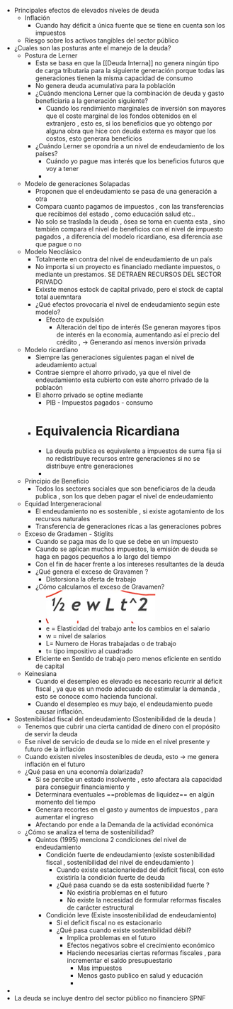 - Principales efectos de elevados niveles de deuda
	- Inflación
		- Cuando hay déficit a única fuente que se tiene en cuenta son los impuestos
	- Riesgo sobre los activos tangibles del sector público
- ¿Cuales son las posturas ante el manejo de la deuda?
	- Postura de Lerner
		- Esta  se basa en que la [[Deuda Interna]] no genera ningún tipo de carga  tributaria  para la siguiente generación porque todas las generaciones tienen la misma capacidad de consumo
		- No genera deuda acumulativa para la población
		- ¿Cuándo menciona Lerner que la combinación de deuda y gasto beneficiaria a la generación siguiente?
			- Cuando los rendimiento marginales de inversión son mayores que el coste marginal de los fondos obtenidos en el extranjero , esto es, si los beneficios que yo obtengo por alguna obra que  hice con deuda externa es mayor que los costos, esto generara beneficios
		- ¿Cuándo Lerner se opondría a un nivel de endeudamiento de los países?
			- Cuándo yo pague mas interés que los beneficios futuros que voy a tener
			-
	- Modelo de generaciones Solapadas
		- Proponen que el endeudamiento se pasa de una generación a otra
		- Compara cuanto pagamos de impuestos , con las transferencias que recibimos del estado , como educación salud etc..
		- No solo se traslada la deuda , ósea se toma en cuenta esta , sino también compara el nivel de beneficios con el nivel de impuesto pagados , a diferencia del modelo ricardiano, esa diferencia ase que pague o no
	- Modelo Neoclásico
		- Totalmente en contra del nivel de endeudamiento de un país
		- No importa si un proyecto es financiado mediante impuestos, o mediante un prestamos. SE DETRAEN RECURSOS DEL SECTOR PRIVADO
		- Exixste menos estock de capital privado, pero el stock de captal total auemntara
		- ¿Qué efectos provocaría el nivel de endeudamiento según este modelo?
			- Efecto de expulsión
				- Alteración del tipo de interés (Se generan mayores tipos de interés en la economía, aumentando así el precio del crédito , → Generando así menos inversión privada
	- Modelo ricardiano
		- Siempre las generaciones siguientes pagan el nivel de adeudamiento actual
		- Contrae siempre el ahorro privado, ya que el nivel de endeudamiento esta cubierto con este ahorro privado de la poblacón
		- El ahorro privado se  optine mediante
			- PIB - Impuestos pagados - consumo
		- # Equivalencia Ricardiana
			- La deuda publica es equivalente a impuestos de suma fija si no redistribuye recursos entre generaciones si no se distribuye  entre generaciones
			-
	- Principio de Beneficio
		- Todos los sectores sociales que son beneficiaros de la deuda publica , son los que deben pagar el nivel de endeudamiento
	- Equidad Intergeneracional
		- El endeudamiento no es sostenible , si existe agotamiento de los recursos naturales
		- Transferencia de generaciones ricas a las generaciones pobres
	- Exceso de Gradamen - Stiglits
		- Cuando se paga mas de lo que se debe en un impuesto
		- Caundo se aplican muchos impuestos, la emisión de deuda se haga en pagos pequeños a lo largo del tiempo
		- Con el fin de hacer frente a los intereses resultantes de la deuda
		- ¿Qué genera el exceso de Gravamen ?
			- Distorsiona la oferta de trabajo
		- ¿Cómo calculamos el exceso de Gravamen?
			- ![image.png](../assets/image_1643370447142_0.png)
			- e = Elasticidad del trabajo ante los cambios  en el salario
			- w = nivel de salarios
			- L= Numero de Horas trabajadas  o de trabajo
			- t= tipo impositivo al cuadrado
		- Eficiente en Sentido de trabajo pero menos eficiente en sentido de capital
	- Keinesiana
		- Cuando el desempleo es  elevado es necesario recurrir al déficit fiscal , ya que es un modo adecuado de estimular la demanda , esto se conoce como hacienda funcional.
		- Cuando el desempleo es muy bajo, el endeudamiento puede causar inflación.
- Sostenibilidad fiscal del endeudamiento (Sostenibilidad de la deuda )
	- Tenemos que cubrir una cierta cantidad de dinero con el propósito de servir la deuda
	- Ese nivel de servicio de deuda se lo mide en el nivel presente y futuro de la inflación
	- Cuando existen niveles insostenibles de deuda, esto → me genera inflación en el futuro
	- ¿Qué pasa en una economía dolarizada?
		- Si se percibe un estado insolvente , esto afectara ala capacidad para conseguir financiamiento y
		- Determinara eventuales ==problemas de liquidez== en algún momento del tiempo
		- Generara recortes  en el gasto y aumentos de impuestos , para aumentar el ingreso
		- Afectando por ende a la Demanda de la actividad económica
	- ¿Cómo se analiza el tema de sostenibilidad?
		- Quintos (1995) menciona 2 condiciones del nivel de endeudamiento
			- Condición fuerte de endeudamiento  (existe sostenibilidad fiscal , sostenibilidad del nivel de endeudamiento )
				- Cuando existe estacionariedad del deficit fiscal, con esto existiría la condición fuerte de deuda
				- ¿Qué pasa cuando se da esta sostenibilidad fuerte ?
					- No existiría problemas en el futuro
					- No existe la necesidad de formular reformas fiscales de carácter estructural
			- Condición leve (Existe insostenibilidad de endeudamiento)
				- Si el deficit fiscal no es estacionario
				- ¿Qué pasa cuando existe sostenibilidad débil?
					- Implica problemas en el futuro
					- Efectos negativos sobre el crecimiento económico
					- Haciendo necesarias ciertas reformas fiscales , para incrementar el saldo presupuestario
						- Mas impuestos
						- Menos gasto publico en salud y educación
						-
-
- La deuda se incluye dentro del sector público no financiero SPNF